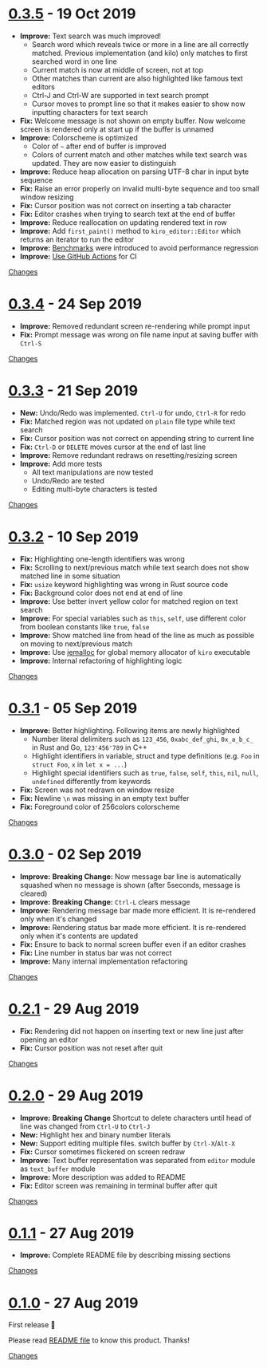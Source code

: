 <a name="0.3.5"></a>
# [0.3.5](https://github.com/rhysd/kiro-editor/releases/tag/0.3.5) - 19 Oct 2019

- **Improve:** Text search was much improved!
  - Search word which reveals twice or more in a line are all correctly matched. Previous
    implementation (and kilo) only matches to first searched word in one line
  - Current match is now at middle of screen, not at top
  - Other matches than current are also highlighted like famous text editors
  - Ctrl-J and Ctrl-W are supported in text search prompt
  - Cursor moves to prompt line so that it makes easier to show now inputting characters for text
    search
- **Fix:** Welcome message is not shown on empty buffer. Now welcome screen is rendered only at start
  up if the buffer is unnamed
- **Improve:** Colorscheme is optimized
  - Color of `~` after end of buffer is improved
  - Colors of current match and other matches while text search was updated. They are now easier to
    distinguish
- **Improve:** Reduce heap allocation on parsing UTF-8 char in input byte sequence
- **Fix:** Raise an error properly on invalid multi-byte sequence and too small window resizing
- **Fix:** Cursor position was not correct on inserting a tab character
- **Fix:** Editor crashes when trying to search text at the end of buffer
- **Improve:** Reduce reallocation on updating rendered text in row
- **Improve:** Add `first_paint()` method to `kiro_editor::Editor` which returns an iterator to run the
  editor
- **Improve:** [Benchmarks](https://github.com/rhysd/kiro-editor/tree/master/benches) were introduced to
  avoid performance regression
- **Improve:** [Use GitHub Actions](https://github.com/rhysd/kiro-editor/actions?workflow=CI) for CI

[Changes][0.3.5]


<a name="0.3.4"></a>
# [0.3.4](https://github.com/rhysd/kiro-editor/releases/tag/0.3.4) - 24 Sep 2019

- **Improve:** Removed redundant screen re-rendering while prompt input
- **Fix:** Prompt message was wrong on file name input at saving buffer with `Ctrl-S`

[Changes][0.3.4]


<a name="0.3.3"></a>
# [0.3.3](https://github.com/rhysd/kiro-editor/releases/tag/0.3.3) - 21 Sep 2019

- **New:** Undo/Redo was implemented. `Ctrl-U` for undo, `Ctrl-R` for redo
- **Fix:** Matched region was not updated on `plain` file type while text search
- **Fix:** Cursor position was not correct on appending string to current line
- **Fix:** `Ctrl-D` or `DELETE` moves cursor at the end of last line
- **Improve:** Remove redundant redraws on resetting/resizing screen
- **Improve:** Add more tests
  - All text manipulations are now tested
  - Undo/Redo are tested
  - Editing multi-byte characters is tested

[Changes][0.3.3]


<a name="0.3.2"></a>
# [0.3.2](https://github.com/rhysd/kiro-editor/releases/tag/0.3.2) - 10 Sep 2019

- **Fix:** Highlighting one-length identifiers was wrong
- **Fix:** Scrolling to next/previous match while text search does not show matched line in some situation
- **Fix:** `usize` keyword highlighting was wrong in Rust source code
- **Fix:** Background color does not end at end of line
- **Improve:** Use better invert yellow color for matched region on text search
- **Improve:** For special variables such as `this`, `self`, use different color from boolean constants like `true`, `false`
- **Improve:** Show matched line from head of the line as much as possible on moving to next/previous match
- **Improve:** Use [jemalloc](http://jemalloc.net/) for global memory allocator of `kiro` executable
- **Improve:** Internal refactoring of highlighting logic


[Changes][0.3.2]


<a name="0.3.1"></a>
# [0.3.1](https://github.com/rhysd/kiro-editor/releases/tag/0.3.1) - 05 Sep 2019

- **Improve:** Better highlighting. Following items are newly highlighted
  - Number literal delimiters such as `123_456`, `0xabc_def_ghi`, `0x_a_b_c_` in Rust and Go, `123'456'789` in C++
  - Highlight identifiers in variable, struct and type definitions (e.g. `Foo` in `struct Foo`, `x` in `let x = ...`)
  - Highlight special identifiers such as `true`, `false`, `self`, `this`, `nil`, `null`, `undefined` differently from keywords
- **Fix:** Screen was not redrawn on window resize
- **Fix:** Newline `\n` was missing in an empty text buffer
- **Fix:** Foreground color of 256colors colorscheme


[Changes][0.3.1]


<a name="0.3.0"></a>
# [0.3.0](https://github.com/rhysd/kiro-editor/releases/tag/0.3.0) - 02 Sep 2019

- **Improve:** **Breaking Change:** Now message bar line is automatically squashed when no message is shown (after 5seconds, message is cleared)
- **Improve:** **Breaking Change:** `Ctrl-L` clears message
- **Improve:** Rendering message bar made more efficient. It is re-rendered only when it's changed
- **Improve:** Rendering status bar made more efficient. It is re-rendered only when it's contents are updated
- **Fix:** Ensure to back to normal screen buffer even if an editor crashes
- **Fix:** Line number in status bar was not correct
- **Improve:** Many internal implementation refactoring

[Changes][0.3.0]


<a name="0.2.1"></a>
# [0.2.1](https://github.com/rhysd/kiro-editor/releases/tag/0.2.1) - 29 Aug 2019

- **Fix:** Rendering did not happen on inserting text or new line just after opening an editor
- **Fix:** Cursor position was not reset after quit

[Changes][0.2.1]


<a name="0.2.0"></a>
# [0.2.0](https://github.com/rhysd/kiro-editor/releases/tag/0.2.0) - 29 Aug 2019

- **Improve:** **Breaking Change** Shortcut to delete characters until head of line was changed from `Ctrl-U` to `Ctrl-J`
- **New:** Highlight hex and binary number literals
- **New:** Support editing multiple files. switch buffer by `Ctrl-X`/`Alt-X`
- **Fix:** Cursor sometimes flickered on screen redraw
- **Improve:** Text buffer representation was separated from `editor` module as `text_buffer` module
- **Improve:** More description was added to README
- **Fix:** Editor screen was remaining in terminal buffer after quit

[Changes][0.2.0]


<a name="0.1.1"></a>
# [0.1.1](https://github.com/rhysd/kiro-editor/releases/tag/0.1.1) - 27 Aug 2019

- **Improve:** Complete README file by describing missing sections

[Changes][0.1.1]


<a name="0.1.0"></a>
# [0.1.0](https://github.com/rhysd/kiro-editor/releases/tag/0.1.0) - 27 Aug 2019

First release :tada:

Please read [README file](https://github.com/rhysd/kiro-editor#readme) to know this product. Thanks!

[Changes][0.1.0]


[0.3.5]: https://github.com/rhysd/kiro-editor/compare/0.3.4...0.3.5
[0.3.4]: https://github.com/rhysd/kiro-editor/compare/0.3.3...0.3.4
[0.3.3]: https://github.com/rhysd/kiro-editor/compare/0.3.2...0.3.3
[0.3.2]: https://github.com/rhysd/kiro-editor/compare/0.3.1...0.3.2
[0.3.1]: https://github.com/rhysd/kiro-editor/compare/0.3.0...0.3.1
[0.3.0]: https://github.com/rhysd/kiro-editor/compare/0.2.1...0.3.0
[0.2.1]: https://github.com/rhysd/kiro-editor/compare/0.2.0...0.2.1
[0.2.0]: https://github.com/rhysd/kiro-editor/compare/0.1.1...0.2.0
[0.1.1]: https://github.com/rhysd/kiro-editor/compare/0.1.0...0.1.1
[0.1.0]: https://github.com/rhysd/kiro-editor/tree/0.1.0

 <!-- Generated by changelog-from-release -->
